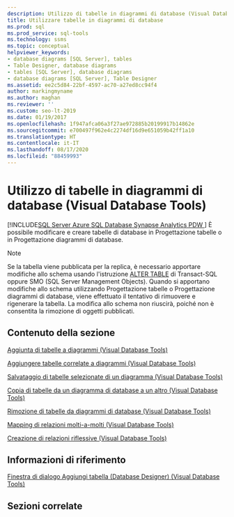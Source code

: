 ```yaml
---
description: Utilizzo di tabelle in diagrammi di database (Visual Database Tools)
title: Utilizzare tabelle in diagrammi di database
ms.prod: sql
ms.prod_service: sql-tools
ms.technology: ssms
ms.topic: conceptual
helpviewer_keywords:
- database diagrams [SQL Server], tables
- Table Designer, database diagrams
- tables [SQL Server], database diagrams
- database diagrams [SQL Server], Table Designer
ms.assetid: ee2c5d84-22bf-4597-ac70-a27ed8cc94f4
author: markingmyname
ms.author: maghan
ms.reviewer: ''
ms.custom: seo-lt-2019
ms.date: 01/19/2017
ms.openlocfilehash: 1f947afca06a3f27ae972885b20199917b14862e
ms.sourcegitcommit: e700497f962e4c2274df16d9e651059b42ff1a10
ms.translationtype: HT
ms.contentlocale: it-IT
ms.lasthandoff: 08/17/2020
ms.locfileid: "88459993"
---
```

# <a name="work-with-tables-in-database-diagram-visual-database-tools"></a>Utilizzo di tabelle in diagrammi di database (Visual Database Tools)

[!INCLUDE[SQL Server Azure SQL Database Synapse Analytics PDW ](../../includes/applies-to-version/sql-asdb-asdbmi-asa-pdw.md)]
È possibile modificare e creare tabelle di database in Progettazione tabelle o in Progettazione diagrammi di database.  
  
> [!NOTE]  
> Se la tabella viene pubblicata per la replica, è necessario apportare modifiche allo schema usando l'istruzione [ALTER TABLE](../../t-sql/statements/alter-table-transact-sql.md) di Transact-SQL oppure SMO (SQL Server Management Objects). Quando si apportano modifiche allo schema utilizzando Progettazione tabelle o Progettazione diagrammi di database, viene effettuato il tentativo di rimuovere e rigenerare la tabella. La modifica allo schema non riuscirà, poiché non è consentita la rimozione di oggetti pubblicati.  
  
## <a name="in-this-section"></a>Contenuto della sezione

[Aggiunta di tabelle a diagrammi &#40;Visual Database Tools&#41;](../../ssms/visual-db-tools/add-tables-to-diagrams-visual-database-tools.md)  
  
[Aggiungere tabelle correlate a diagrammi &#40;Visual Database Tools&#41;](../../ssms/visual-db-tools/add-related-tables-to-diagrams-visual-database-tools.md)  
  
[Salvataggio di tabelle selezionate di un diagramma &#40;Visual Database Tools&#41;](../../ssms/visual-db-tools/save-selected-tables-on-a-diagram-visual-database-tools.md)  
  
[Copia di tabelle da un diagramma di database a un altro &#40;Visual Database Tools&#41;](../../ssms/visual-db-tools/copy-tables-from-one-database-diagrams-to-another-visual-database-tools.md)  
  
[Rimozione di tabelle da diagrammi di database &#40;Visual Database Tools&#41;](../../ssms/visual-db-tools/remove-tables-from-database-diagrams-visual-database-tools.md)  
  
[Mapping di relazioni molti-a-molti &#40;Visual Database Tools&#41;](../../ssms/visual-db-tools/map-many-to-many-relationships-visual-database-tools.md)  
  
[Creazione di relazioni riflessive &#40;Visual Database Tools&#41;](../../ssms/visual-db-tools/draw-reflexive-relationships-visual-database-tools.md)  
  
## <a name="reference"></a>Informazioni di riferimento

[Finestra di dialogo Aggiungi tabella &#40;Database Designer&#41; &#40;Visual Database Tools&#41;](../../ssms/visual-db-tools/add-table-dialog-box-database-designer-visual-database-tools.md)

## <a name="related-sections"></a>Sezioni correlate
